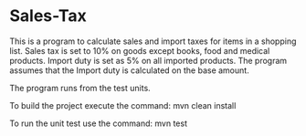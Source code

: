 # Sales-Tax

This is a program to calculate sales and import taxes for items in a shopping list. 
Sales tax is set to 10% on goods except books, food and medical products. 
Import duty is set as 5% on all imported products. The program assumes that the Import duty is calculated on the base amount.

The program runs from the test units.

To build the project execute the command: mvn clean install 

To run the unit test use the command: mvn test
